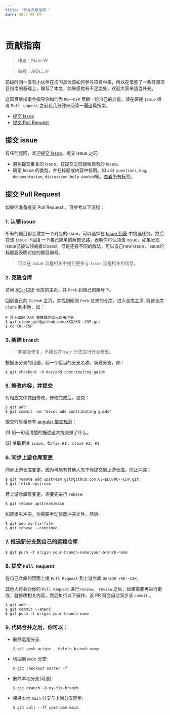 ```yaml
---
title: "参与贡献指南 "
date: 2021-01-09

---
```


# 贡献指南

> 作者：Plato-W

> 审核：AKA二夕


前段时间一直有小伙伴在询问具体该如何参与项目中来，所以在借鉴了一些开源项目指南的基础上，编写了本文，如果感觉有不足之处，欢迎大家来适当补充。

这篇贡献指南会指导你如何为 `KO——CSP` 贡献一份自己的力量，请在要提 `Issue` 或者 `Pull request` 之前花几分钟来阅读一遍这篇指南。

-    [提交 Issue](https://github.com/OS-EDU/KO--CSP/issues)
-    [提交 Pull Request](https://github.com/OS-EDU/KO--CSP/pulls)

##  提交 issue

有任何疑问，欢迎[提交 Issue](https://github.com/OS-EDU/KO--CSP/issues)。提交 issue 之前:

-    避免提交重复的 issue，在提交之前搜索现有的 issue。
-    确定 issue 的类型，并在标题或内容中标明。如 `add questions`, `bug`, `documentation`, `discussion`, `help wanted`等。[查看所有标签](https://github.com/OS-EDU/KO--CSP/labels)。

##  提交 Pull Request

如果你准备提交 Pull Request ，可参考以下流程：

### 1. 认领 issue

所有的题目都会建立一个对应的issue，可以选择在 [Issue 列表](https://github.com/Practice-Dream/KO--CSP/issues) 中挑选任务，然后在该 `issue` 下回复一下自己简单的解题思路，表明你将认领该 issue，如果发现issue已被认领或者closed，但是还有不同的解法，可以自己new issue，issue的标题要表明对应的题目编号。

>    可以在 Issue 流程相关中找到更多与 `Issue` 流程相关的信息。

### 2. 克隆仓库

访问 [KO--CSP](https://github.com/OS-EDU/KO--CSP) 仓库的主页，并 `Fork` 到自己的账号下。

回到自己的 `GitHub` 主页，并找到刚刚 `Fork` 过来的仓库，进入仓库主页, 将该仓库 `clone` 到本地，如：

```shell
# 将下面的 XXX 替换成你自己的用户名
$ git clone git@github.com:XXX/KO--CSP.git
$ cd KO--CSP
```

### 3. 新建 `branch`

>    非紧急修复，不建议在 `main` 分支进行开发修改。

根据该分支的用途，起一个恰当的分支名称，新建分支，如：

```shell
$ git checkout -b doc/add-contributing-guide
```

### 5. 修改内容，并提交

对相应文件做出修改，修改完成后，提交：

```shell
$ git add .
$ git commit -sm "docs: add contributing guide"
```

提交时尽量参考 [angular 提交规范](https://github.com/angular/angular.js/blob/master/DEVELOPERS.md#-git-commit-guidelines)：

(1) 用一句话清楚的描述这次提交做了什么。

(2) 关联相关 `issue`，如 `fix #1` 、`close #2`、`#3`

### 6. 同步上游仓库变更

同步上游仓库变更，因为可能有其他人先于你提交到上游仓库，防止冲突：

```bash
$ git remote add upstream git@github.com:OS-EDU/KO--CSP.git
$ git fetch upstream
```

若上游仓库有变更，需要先进行 `rebase`:

```bash
$ git rebase upstream/main
```

如果发生冲突，你需要手动修改冲突文件，然后:

```shell
$ git add my-fix-file
$ git rebase --continue
```

### 7. 推送新分支到自己的远程仓库

```shell
$ git push -f origin your-branch-name:your-branch-name
```

### 8. 提交 `Pull Request`

在自己仓库的页面上提 `Pull Request` 到上游仓库 `OS-EDU
/KO--CSP`。

其他人将会对你的 `Pull Request` 进行`review`， `review` 之后，如果需要再进行更改，就修改相关内容，然后执行以下操作，该 PR 将会自动同步该 `commit` 。

```shell
$ git add .
$ git commit --amend
$ git push -f origin your-branch-name
```

### 9. 代码合并之后，你可以：

-    删除远程分支:

     ```shell
     $ git push origin --delete branch-name
     ```

-    切回到 `main` 分支:

     ```shell
     $ git checkout master -f
     ```

-    删除本地分支(可选):

     ```shell
     $ git branch -D my-fix-branch
     ```

-    保持本地 `main` 分支与上游分支同步:

     ```shell
     $ git pull --ff upstream main
     ```

